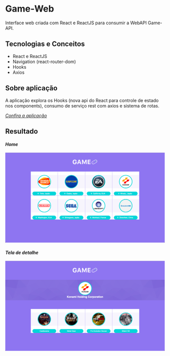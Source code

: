 # Game-Web
Interface web criada com React e ReactJS para consumir a WebAPI Game-API.

## Tecnologias e Conceitos
* React e ReactJS
* Navigation (react-router-dom)
* Hooks
* Axios

## Sobre aplicação

A aplicação explora os Hooks (nova api do React para controle de estado nos components), consumo de serviço rest com axios e sistema de rotas.

*[Confira a aplicação](http://lab.yeza.com.br/gameweb/)*

## Resultado

#### *Home* ####
![](src/assets/screenshot-home.png)

#### *Tela de detalhe* ####
![](src/assets/screenshot-detail.png)

